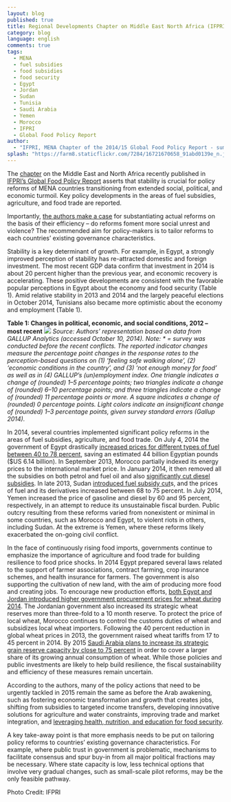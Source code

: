 ```yaml
---
layout: blog
published: true
title: Regional Developments Chapter on Middle East North Africa (IFPRI Global Food Policy Report)
category: blog
language: english
comments: true
tags: 
  - MENA
  - fuel subsidies
  - food subsidies
  - food security
  - Egypt
  - Jordan
  - Sudan
  - Tunisia
  - Saudi Arabia
  - Yemen
  - Morocco
  - IFPRI
  - Global Food Policy Report
author: 
  - "IFPRI, MENA Chapter of the 2014/15 Global Food Policy Report - summarized by Jacopo Bordignon"
splash: "https://farm8.staticflickr.com/7284/16721670658_91abd0139e_n.jpg"
---
```


The [chapter](http://www.ifpri.org/sites/default/files/gfpr/2015/feature_3088.html) on the Middle East and North Africa recently published in [IFPRI’s Global Food Policy Report](http://www.ifpri.org/sites/default/files/publications/gfpr20142015.pdf) asserts that stability is crucial for policy reforms of MENA countries transitioning from extended social, political, and economic turmoil. Key policy developments in the areas of fuel subsidies, agriculture, and food trade are reported. 
<!-- more -->

Importantly, [the authors make a case](http://www.ifpri.org/sites/default/files/gfpr/2015/feature_3088.html) for substantiating actual reforms on the basis of their efficiency – do reforms foment more social unrest and violence? The recommended aim for policy-makers is to tailor reforms to each countries’ existing governance characteristics. 


Stability is a key determinant of growth. For example, in Egypt, a strongly improved perception of stability has re-attracted domestic and foreign investment. The most recent GDP data confirm that investment in 2014 is about 20 percent higher than the previous year, and economic recovery is accelerating. These positive developments are consistent with the favorable popular perceptions in Egypt about the economy and food security (Table 1). Amid relative stability in 2013 and 2014 and the largely peaceful elections in October 2014, Tunisians also became more optimistic about the economy and employment (Table 1).


**Table 1: Changes in political, economic, and social conditions, 2012 – most recent**
![](https://farm8.staticflickr.com/7586/16721731098_5bd078c71f.jpg)
_Source: Authors’ representation based on data from GALLUP Analytics (accessed October 10, 2014).
Note: * = survey was conducted before the recent conflicts. The reported indicator changes measure the percentage point changes in the response rates to the perception-based questions on (1) ‘feeling safe walking alone’, (2) ‘economic conditions in the country’, and (3) ‘not enough money for food’ as well as in (4) GALLUP’s (un)employment index. One triangle indicates a change of (rounded) 1–5 percentage points; two triangles indicate a change of (rounded) 6–10 percentage points; and three triangles indicate a change of (rounded) 11 percentage points or more. A square indicates a change of (rounded) 0 percentage points. Light colors indicate an insignificant change of (rounded) 1–3 percentage points, given survey standard errors (Gallup 2014)._



In 2014, several countries implemented significant policy reforms in the areas of fuel subsidies, agriculture, and food trade. On July 4, 2014 the government of Egypt drastically [increased prices for different types of fuel between 40 to 78 percent](http://www.reuters.com/article/2014/07/04/us-egypt-energy-idUSKBN0F91YG20140704), saving an estimated 44 billion Egyptian pounds ($US 6.14 billion). In September 2013, Morocco partially indexed its energy prices to the international market price. In January 2014, it then removed all the subsidies on both petrol and fuel oil and also [significantly cut diesel subsidies](http://www.reuters.com/article/2014/01/17/morocco-economy-subsidies-idUSL5N0KR2EV20140117.). In late 2013, Sudan [introduced fuel subsidy cut](http://www.iisd.org/gsi/sites/default/files/ffs_sudan_lessons_learned_jan_2014.pdf.)s, and the prices of fuel and its derivatives increased between 68 to 75 percent. In July 2014, Yemen increased the price of gasoline and diesel by 60 and 95 percent, respectively, in an attempt to reduce its unsustainable fiscal burden. Public outcry resulting from these reforms varied from nonexistent or minimal in some countries, such as Morocco and Egypt, to violent riots in others, including Sudan. At the extreme is Yemen, where these reforms likely exacerbated the on-going civil conflict. 


In the face of continuously rising food imports, governments continue to emphasize the importance of agriculture and food trade for building resilience to food price shocks. In 2014 Egypt prepared several laws related to the support of farmer associations, contract farming, crop insurance schemes, and health insurance for farmers. The government is also supporting the cultivation of new land, with the aim of producing more food and creating jobs. To encourage new production efforts, [both Egypt and Jordan introduced higher government procurement prices for wheat during 2014](http://www.fao.org/giews/earthobservation/country/index.jsp?lang=en&code=EGY). The Jordanian government also increased its strategic wheat reserves more than three-fold to a 10 month reserve. To protect the price of local wheat, Morocco continues to control the customs duties of wheat and subsidizes local wheat importers. Following the 40 percent reduction in global wheat prices in 2013, the government raised wheat tariffs from 17 to 45 percent in 2014. By 2015 [Saudi Arabia plans to increase its strategic grain reserve capacity by close to 75 percent](http://www.fao.org/giews/earthobservation/country/index.jsp?lang=en&code=SAU) in order to cover a larger share of its growing annual consumption of wheat. While those policies and public investments are likely to help build resilience, the fiscal sustainability and efficiency of these measures remain uncertain. 


According to the authors, many of the policy actions that need to be urgently tackled in 2015 remain the same as before the Arab awakening, such as fostering economic transformation and growth that creates jobs, shifting from subsidies to targeted income transfers, developing innovative solutions for agriculture and water constraints, improving trade and market integration, and [leveraging health, nutrition, and education for food security](http://www.arabspatial.org). 


A key take-away point is that more emphasis needs to be put on tailoring policy reforms to countries’ existing governance characteristics. For example, where public trust in government is problematic, mechanisms to facilitate consensus and spur buy-in from all major political fractions may be necessary. Where state capacity is low, less technical options that involve very gradual changes, such as small-scale pilot reforms, may be the only feasible pathway. 

Photo Credit: IFPRI